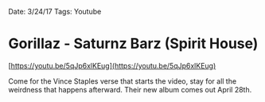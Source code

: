 Date: 3/24/17
Tags: Youtube

# Gorillaz - Saturnz Barz (Spirit House)

[https://youtu.be/5qJp6xlKEug](https://youtu.be/5qJp6xlKEug)

Come for the Vince Staples verse that starts the video, stay for all the weirdness that happens afterward. Their new album comes out April 28th.
